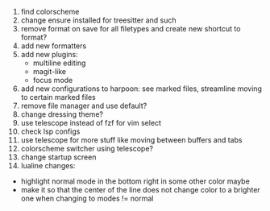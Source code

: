 1. find colorscheme
3. change ensure installed for treesitter and such
4. remove format on save for all filetypes and create new shortcut to format?
5. add new formatters
6. add new plugins:
   - multiline editing
   - magit-like
   - focus mode
7. add new configurations to harpoon: see marked files, streamline moving to certain marked files
8. remove file manager and use default?
9. change dressing theme?
10. use telescope instead of fzf for vim select
11. check lsp configs
12. use telescope for more stuff like moving between buffers and tabs
13. colorscheme switcher using telescope?
14. change startup screen
15. lualine changes:
   - highlight normal mode in the bottom right in some other color maybe
   - make it so that the center of the line does not change color to a brighter one when changing to modes != normal
